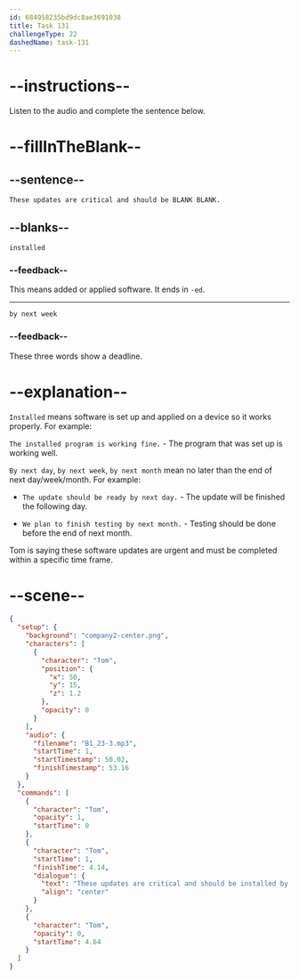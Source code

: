 ```yaml
---
id: 684958235bd9dc8ae3691038
title: Task 131
challengeType: 22
dashedName: task-131
---
```


<!-- (audio) Tom: These updates are critical and should be installed by next week. -->

# --instructions--

Listen to the audio and complete the sentence below.

# --fillInTheBlank--

## --sentence--

`These updates are critical and should be BLANK BLANK.`

## --blanks--

`installed`

### --feedback--

This means added or applied software. It ends in `-ed`.

---

`by next week`

### --feedback--

These three words show a deadline.

# --explanation--

`Installed` means software is set up and applied on a device so it works properly. For example:

`The installed program is working fine.` - The program that was set up is working well.

`By next day`, `by next week`, `by next month` mean no later than the end of next day/week/month. For example:

- `The update should be ready by next day.` - The update will be finished the following day.

- `We plan to finish testing by next month.` - Testing should be done before the end of next month.

Tom is saying these software updates are urgent and must be completed within a specific time frame.

# --scene--

```json
{
  "setup": {
    "background": "company2-center.png",
    "characters": [
      {
        "character": "Tom",
        "position": {
          "x": 50,
          "y": 15,
          "z": 1.2
        },
        "opacity": 0
      }
    ],
    "audio": {
      "filename": "B1_23-3.mp3",
      "startTime": 1,
      "startTimestamp": 50.02,
      "finishTimestamp": 53.16
    }
  },
  "commands": [
    {
      "character": "Tom",
      "opacity": 1,
      "startTime": 0
    },
    {
      "character": "Tom",
      "startTime": 1,
      "finishTime": 4.14,
      "dialogue": {
        "text": "These updates are critical and should be installed by next week.",
        "align": "center"
      }
    },
    {
      "character": "Tom",
      "opacity": 0,
      "startTime": 4.64
    }
  ]
}
```
